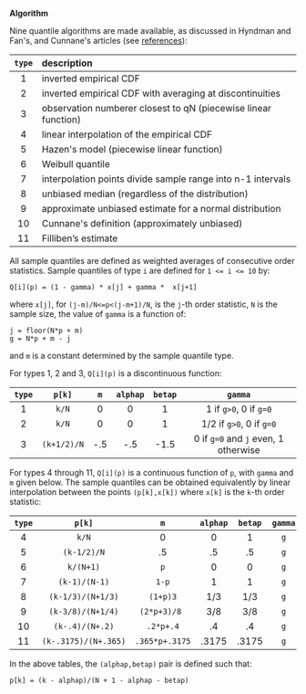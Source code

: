 **<a name="Algorithm"></a>Algorithm**

Nine quantile algorithms are made available, as discussed in Hyndman and Fan's, and Cunnane's articles (see [references](#References)):

| `type` |                    description                                
|:------:|:--------------------------------------------------------------
|    1   | inverted empirical CDF                           			 
|    2   | inverted empirical CDF with averaging at discontinuities             
|    3   | observation numberer closest to qN (piecewise linear function) 
|    4   | linear interpolation of the empirical CDF                     
|    5   | Hazen's model (piecewise linear function)                     
|    6   | Weibull quantile                                             
|    7   | interpolation points divide sample range into n-1 intervals
|    8   | unbiased median (regardless of the distribution)             
|    9   | approximate unbiased estimate for a normal distribution  
|   10   | Cunnane's definition (approximately unbiased)
|   11   | Filliben’s estimate

All sample quantiles are defined as weighted averages of consecutive order statistics. Sample quantiles of type `i` are defined for `1 <= i <= 10` by:

	Q[i](p) = (1 - gamma) * x[j] + gamma *  x[j+1]
where `x[j]`, for `(j-m)/N<=p<(j-m+1)/N`, is the `j`-th order statistic, `N` is the sample size, the value of `gamma` is a function of:

	j = floor(N*p + m)
	g = N*p + m - j
and `m` is a constant determined by the sample quantile type. 

For types 1, 2 and 3, `Q[i](p)` is a discontinuous function:

| `type` |   `p[k]`    |   `m`  |`alphap`|`betap`|	          `gamma`               | 
|:------:|:-----------:|:------:|:------:|:-----:|:------------------------------------:|
|    1   |    `k/N`    |    0   |    0   |   1   | 1 if `g>0`, 0 if `g=0`               |
|    2   |    `k/N`    |    0   |    0   |   1   | 1/2 if `g>0`, 0 if `g=0`             | 
|    3   | `(k+1/2)/N` |   -.5  |   -.5  |  -1.5 | 0 if `g=0` and `j` even, 1 otherwise | 

For types 4 through 11, `Q[i](p)` is a continuous function of `p`, with `gamma` and `m` given below. The sample quantiles can be obtained equivalently by linear interpolation between the points `(p[k],x[k])` where `x[k]` is the `k`-th order statistic:

| `type` |      `p[k]`        |      `m`     |`alphap`|`betap`|`gamma`| 
|:------:|:------------------:|:------------:|:------:|:-----:|:-----:|
|    4   |        `k/N`       |       0      |    0   |   1   |  `g`  | 
|    5   |     `(k-1/2)/N`    |       .5     |    .5  |   .5  |  `g`  | 
|    6   |       `k/(N+1)`    |      `p`     |    0   |   0   |  `g`  | 
|    7   |    `(k-1)/(N-1)`   |     `1-p`    |    1   |   1   |  `g`  | 
|    8   |  `(k-1/3)/(N+1/3)` |   `(1+p)3`   |   1/3  |  1/3  |  `g`  | 
|    9   |  `(k-3/8)/(N+1/4)` |  `(2*p+3)/8 `|   3/8  |  3/8  |  `g`  | 
|   10   |   `(k-.4)/(N+.2)`  |   `.2*p+.4`  |    .4  |   .4  |  `g`  |
|   11   |`(k-.3175)/(N+.365)`|`.365*p+.3175`| .3175  | .3175 |  `g`  |

In the above tables, the `(alphap,betap)` pair is defined such that:

	p[k] = (k - alphap)/(N + 1 - alphap - betap)
